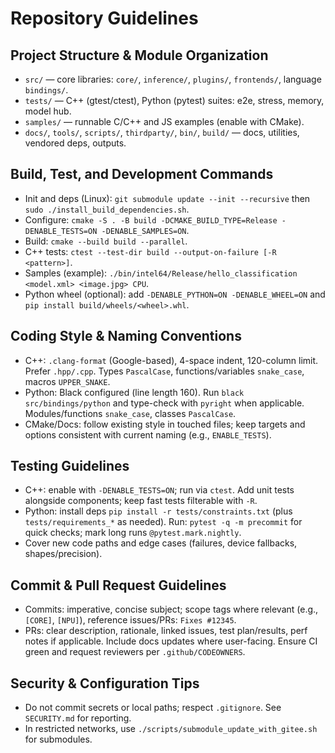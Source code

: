 # Repository Guidelines

## Project Structure & Module Organization
- `src/` — core libraries: `core/`, `inference/`, `plugins/`, `frontends/`, language `bindings/`.
- `tests/` — C++ (gtest/ctest), Python (pytest) suites: e2e, stress, memory, model hub.
- `samples/` — runnable C/C++ and JS examples (enable with CMake).
- `docs/`, `tools/`, `scripts/`, `thirdparty/`, `bin/`, `build/` — docs, utilities, vendored deps, outputs.

## Build, Test, and Development Commands
- Init and deps (Linux): `git submodule update --init --recursive` then `sudo ./install_build_dependencies.sh`.
- Configure: `cmake -S . -B build -DCMAKE_BUILD_TYPE=Release -DENABLE_TESTS=ON -DENABLE_SAMPLES=ON`.
- Build: `cmake --build build --parallel`.
- C++ tests: `ctest --test-dir build --output-on-failure [-R <pattern>]`.
- Samples (example): `./bin/intel64/Release/hello_classification <model.xml> <image.jpg> CPU`.
- Python wheel (optional): add `-DENABLE_PYTHON=ON -DENABLE_WHEEL=ON` and `pip install build/wheels/<wheel>.whl`.

## Coding Style & Naming Conventions
- C++: `.clang-format` (Google-based), 4-space indent, 120-column limit. Prefer `.hpp/.cpp`. Types `PascalCase`, functions/variables `snake_case`, macros `UPPER_SNAKE`.
- Python: Black configured (line length 160). Run `black src/bindings/python` and type-check with `pyright` when applicable. Modules/functions `snake_case`, classes `PascalCase`.
- CMake/Docs: follow existing style in touched files; keep targets and options consistent with current naming (e.g., `ENABLE_TESTS`).

## Testing Guidelines
- C++: enable with `-DENABLE_TESTS=ON`; run via `ctest`. Add unit tests alongside components; keep fast tests filterable with `-R`.
- Python: install deps `pip install -r tests/constraints.txt` (plus `tests/requirements_*` as needed). Run: `pytest -q -m precommit` for quick checks; mark long runs `@pytest.mark.nightly`.
- Cover new code paths and edge cases (failures, device fallbacks, shapes/precision).

## Commit & Pull Request Guidelines
- Commits: imperative, concise subject; scope tags where relevant (e.g., `[CORE]`, `[NPU]`), reference issues/PRs: `Fixes #12345`.
- PRs: clear description, rationale, linked issues, test plan/results, perf notes if applicable. Include docs updates where user-facing. Ensure CI green and request reviewers per `.github/CODEOWNERS`.

## Security & Configuration Tips
- Do not commit secrets or local paths; respect `.gitignore`. See `SECURITY.md` for reporting.
- In restricted networks, use `./scripts/submodule_update_with_gitee.sh` for submodules.

